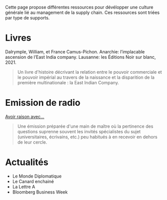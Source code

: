 Cette page propose différentes ressources pour dévélopper une culture générale lié au management de la supply chain. 
Ces ressources sont triées par type de supports.

# Livres

Dalrymple, William, et France Camus-Pichon. Anarchie: l’implacable ascension de l’East India company. Lausanne: les Éditions Noir sur blanc, 2021.

> Un livre d'histoire décrivant la relation entre le pouvoir commerciale et le pouvoir impérial au travers de la naissance et la disparition de la première multinationale : la East Indian Company.

# Emission de radio

[Avoir raison avec...](https://www.franceculture.fr/emissions/avoir-raison-avec)

> Une émission préparée d'une main de maître où la pertinence des questions suprenne souvent les invités spécialistes du sujet (universitaires, écrivains, etc.) peu habitués à en recevoir en dehors de leur cercle.

# Actualités

- Le Monde Diplomatique
- Le Canard enchainé
- La Lettre A
- Bloomberg Business Week
